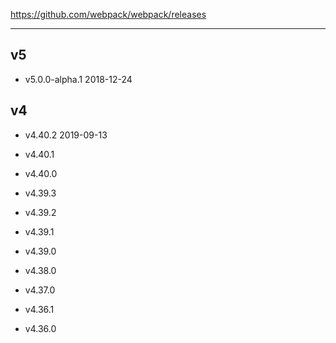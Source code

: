 https://github.com/webpack/webpack/releases

---

## v5

* v5.0.0-alpha.1 2018-12-24


## v4

* v4.40.2 2019-09-13
* v4.40.1
* v4.40.0

* v4.39.3
* v4.39.2
* v4.39.1
* v4.39.0

* v4.38.0

* v4.37.0

* v4.36.1
* v4.36.0


